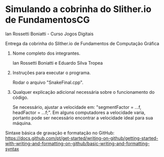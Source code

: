 # Simulando a cobrinha do Slither.io de FundamentosCG

Ian Rossetti Boniatti - Curso Jogos Digitais 

Entrega da cobrinha do Slither.io de Fundamentos de Computação Gráfica

1. Nome completo dos integrantes.
   
   Ian Rossetti Boniatti e Eduardo Silva Tropea

2. Instruções para executar o programa.
   
   Rodar o arquivo "SnakeFinal.cpp".

3. Qualquer explicação adicional necessária sobre o funcionamento do código.

   Se necessário, ajustar a velocidade em: "segmentFactor = ...f, headFactor = ...f;".
   Em alguns computadores a velocidade varia, portanto pode ser necessário encontrar a velocidade ideal para sua máquina.
   


Sintaxe básica de gravação e formatação no GitHub:
https://docs.github.com/pt/get-started/writing-on-github/getting-started-with-writing-and-formatting-on-github/basic-writing-and-formatting-syntax
